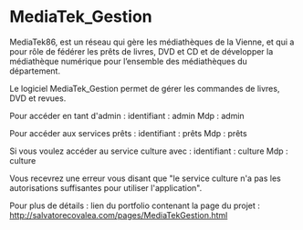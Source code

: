# MediaTek_Gestion
MediaTek86, est un réseau qui gère les médiathèques de la Vienne, et qui a pour rôle de fédérer les prêts de livres, DVD et CD et de développer la médiathèque numérique pour l’ensemble des médiathèques du département. 


Le logiciel MediaTek_Gestion permet de gérer les commandes de livres, DVD et revues.


Pour accéder en tant d'admin :
identifiant : admin
Mdp : admin


Pour accéder aux services prêts :
identifiant : prêts
Mdp : prêts


Si vous voulez accéder au service culture avec :
identifiant : culture
Mdp : culture


Vous recevrez une erreur vous disant que "le service culture n'a pas les autorisations
suffisantes pour utiliser l'application".


Pour plus de détails :
lien du portfolio contenant la page du projet : http://salvatorecovalea.com/pages/MediaTekGestion.html
